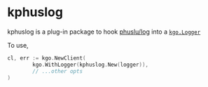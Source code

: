 kphuslog
========

kphuslog is a plug-in package to hook [phuslu/log](https://github.com/phuslu/log)
into a [`kgo.Logger`](https://pkg.go.dev/github.com/twmb/franz-go/pkg/kgo#Logger)

To use,

```go
cl, err := kgo.NewClient(
        kgo.WithLogger(kphuslog.New(logger)),
        // ...other opts
)
```
